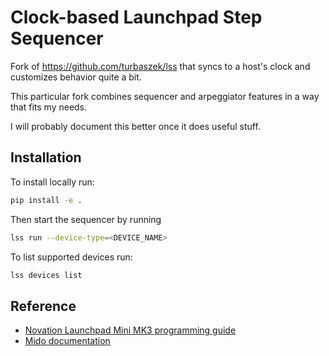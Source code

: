 # Clock-based Launchpad Step Sequencer

Fork of https://github.com/turbaszek/lss that syncs to a host's clock and customizes
behavior quite a bit.

This particular fork combines sequencer and arpeggiator features in a way that fits my
needs.

I will probably document this better once it does useful stuff.

## Installation

To install locally run:

```sh
pip install -e .
```

Then start the sequencer by running

```sh
lss run --device-type=<DEVICE_NAME>
```

To list supported devices run:

```sh
lss devices list
```

## Reference

- [Novation Launchpad Mini MK3 programming guide](https://www.djshop.gr/Attachment/DownloadFile?downloadId=10737)
- [Mido documentation](https://mido.readthedocs.io)
